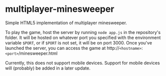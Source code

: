 # multiplayer-minesweeper
Simple HTML5 implementation of multiplayer minesweeper.

To play the game, host the server by running `node app.js` in the repository's folder. It will be hosted on whatever port you specified with the environment variable `$PORT`, or if `$PORT` is not set, it will be on port 3000. Once you've launched the server, you can access the game at http://`<hostname>`:`<port>`/minesweeper.html

Currently, this does not support mobile devices. Support for mobile devices will (probably) be added in a later update.
